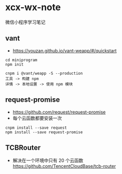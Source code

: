 # xcx-wx-note

微信小程序学习笔记

## vant

* https://youzan.github.io/vant-weapp/#/quickstart

```
cd miniprogram
npm init

cnpm i @vant/weapp -S --production
工具 -> 构建 npm
详情 -> 本地设置 -> 使用 npm 模块
```

## request-promise

* https://github.com/request/request-promise
* 每个云函数都要安装一次

```
cnpm install --save request
npm install --save request-promise
```

## TCBRouter

* 解决在一个环境中只有 20 个云函数 https://github.com/TencentCloudBase/tcb-router